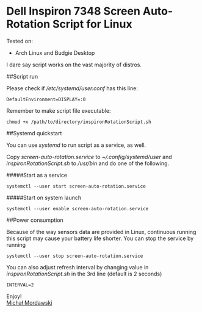 # Dell Inspiron 7348 Screen Auto-Rotation Script for Linux

Tested on:

+ Arch Linux and Budgie Desktop

I dare say script works on the vast majority of distros.

##Script run

Please check if _/etc/systemd/user.conf_ has this line:

	DefaultEnvironment=DISPLAY=:0

Remember to make script file executable:

    chmod +x /path/to/directory/inspironRotationScript.sh


##Systemd quickstart

You can use _systemd_ to run script as a service, as well.

Copy *screen-auto-rotation.service* to _~/.config/systemd/user_ and *inspironRotationScript.sh* to _/usr/bin_ and do one of the following.


#####Start as a service

	systemctl --user start screen-auto-rotation.service

#####Start on system launch

	systemctl --user enable screen-auto-rotation.service
	
##Power consumption

Because of the way sensors data are provided in Linux, continuous running this script may cause your battery life shorter. You can stop the service by running

	systemctl --user stop screen-auto-rotation.service

You can also adjust refresh interval by changing value in _inspironRotationScript.sh_ in the 3rd line (default is 2 seconds)

    INTERVAL=2

Enjoy!<br />
[Michał Mordawski](http://mordawski.it)